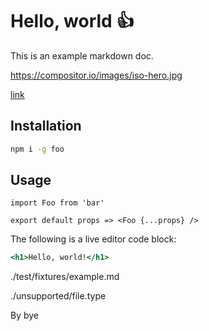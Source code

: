# Hello, world :+1:

This is an example markdown doc.

https://compositor.io/images/iso-hero.jpg

[link](linked-file.md)

## Installation

```sh
npm i -g foo
```

## Usage

```
import Foo from 'bar'

export default props => <Foo {...props} />
```

The following is a live editor code block:

```.jsx
<h1>Hello, world!</h1>
```

./test/fixtures/example.md

./unsupported/file.type

By bye
